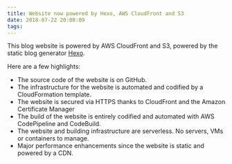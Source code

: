 ```yaml
---
title: Website now powered by Hexo, AWS CloudFront and S3 
date: 2018-07-22 20:08:09
tags:
---
```


This blog website is powered by AWS CloudFront and S3, powered by the static blog generator [Hexo](https://hexo.io/).

Here are a few highlights:

 - The source code of the website is on GitHub.
 - The infrastructure for the website is automated and codified by a CloudFormation template.
 - The website is secured via HTTPS thanks to CloudFront and the Amazon Certificate Manager
 - The build of the website is entirely codified and automated with AWS CodePipeline and CodeBuild.
 - The website and building infrastructure are serverless. No servers, VMs or containers to manage.
 - Major performance enhancements since the website is static and powered by a CDN.